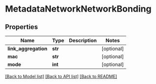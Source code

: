 # MetadataNetworkNetworkBonding


## Properties
Name | Type | Description | Notes
------------ | ------------- | ------------- | -------------
**link_aggregation** | **str** |  | [optional] 
**mac** | **str** |  | [optional] 
**mode** | **int** |  | [optional] 

[[Back to Model list]](../README.md#documentation-for-models) [[Back to API list]](../README.md#documentation-for-api-endpoints) [[Back to README]](../README.md)


